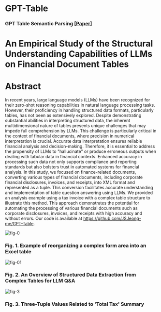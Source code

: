 # GPT-Table
### GPT Table Semantic Parsing [[Paper](https://drive.google.com/file/d/1edpW9TkiNPAEhD5NvFgQOv2i73wFiEBz/view?usp=sharing)]

# An Empirical Study of the Structural Understanding Capabilities of LLMs on Financial Document Tables
# Abstract

In recent years, large language models (LLMs) have been recognized for their zero-shot reasoning capabilities in natural language processing tasks. However, their proficiency in handling structured data formats, particularly tables, has not been as extensively explored. Despite demonstrating substantial abilities in interpreting structured data, the inherent multidimensional nature of tables presents unique challenges that may impede full comprehension by LLMs. This challenge is particularly critical in the context of financial documents, where precision in numerical interpretation is crucial. Accurate data interpretation ensures reliable financial analysis and decision-making. Therefore, it is essential to address the propensity of LLMs to "hallucinate" or produce erroneous outputs when dealing with tabular data in financial contexts. Enhanced accuracy in processing such data not only supports compliance and reporting standards but also bolsters trust in automated systems for financial analysis. 
In this study, we focused on finance-related documents, converting various types of financial documents, including corporate financial disclosures, invoices, and receipts, into XML format and represented as a tuple. This conversion facilitates accurate understanding and implementation of table question answering using LLMs. We provided an analysis example using a tax invoice with a complex table structure to illustrate this method. This approach demonstrates the potential for automating the processing of various financial documents such as corporate disclosures, invoices, and receipts with high accuracy and without errors. Our code is available at
https://github.com/JSJeong-me/GPT-Table.


![fig-0](https://github.com/JSJeong-me/GPT-Table/assets/54794815/88f1bc23-3624-47f1-8744-51caa3e60b88)
### Fig. 1.  Example of reorganizing a complex form area into an Excel table

![fig-01](https://github.com/JSJeong-me/GPT-Table/assets/54794815/40738e0e-6ee2-48bb-8392-8024514b269f)
### Fig. 2.  An Overview of Structured Data Extraction from Complex Tables for LLM Q&A

![fig-3](https://github.com/JSJeong-me/GPT-Table/assets/54794815/109bd86c-9166-40b3-a33c-3e2afc0a54f3)
### Fig. 3.  Three-Tuple Values Related to 'Total Tax' Summary
